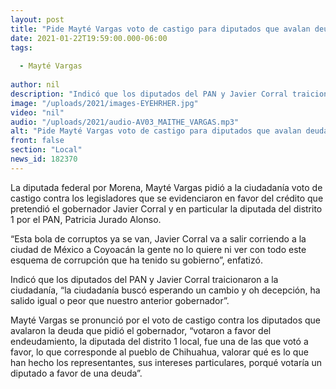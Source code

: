 ```yaml
---
layout: post
title: "Pide Mayté Vargas voto de castigo para diputados que avalan deuda"
date: 2021-01-22T19:59:00.000-06:00
tags:
  
  - Mayté Vargas
  
author: nil
description: "Indicó que los diputados del PAN y Javier Corral traicionaron a la ciudadanía"
image: "/uploads/2021/images-EYEHRHER.jpg"
video: "nil"
audio: "/uploads/2021/audio-AV03_MAITHE_VARGAS.mp3"
alt: "Pide Mayté Vargas voto de castigo para diputados que avalan deuda"
front: false
section: "Local"
news_id: 182370
---
```


La diputada federal por Morena, Mayté Vargas pidió a la ciudadanía voto de castigo contra los legisladores que se evidenciaron en favor del crédito que pretendió el gobernador Javier Corral y en particular la diputada del distrito 1 por el PAN, Patricia Jurado Alonso.

“Esta bola de corruptos ya se van, Javier Corral va a salir corriendo a la ciudad de México a Coyoacán la gente no lo quiere ni ver con todo este esquema de corrupción que ha tenido su gobierno”, enfatizó. 

Indicó que los diputados del PAN y Javier Corral traicionaron a la ciudadanía, “la ciudadanía buscó esperando un cambio y oh decepción, ha salido igual o peor que nuestro anterior gobernador”.

Mayté Vargas se pronunció por el voto de castigo contra los diputados que avalaron la deuda que pidió el gobernador, “votaron a favor del endeudamiento, la diputada del distrito 1 local, fue una de las que votó a favor, lo que corresponde al pueblo de Chihuahua, valorar qué es lo que han hecho los representantes, sus intereses particulares, porqué votaría un diputado a favor de una deuda”.
